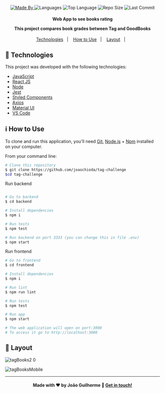 
<p align="center">
  <a href="https://www.linkedin.com/in/joaoguilherme38/">
  <img alt="Made By" src="https://img.shields.io/static/v1?label=Made%20By&message=Joao%20Guilherme&color=purple&style=for-the-badge">
	</a>
  
  <img alt="Languages" src="https://img.shields.io/github/languages/count/joaochioda/tag-challenge?style=for-the-badge">
  
  <img alt="Top Language" src="https://img.shields.io/github/languages/top/joaochioda/tag-challenge?style=for-the-badge">
  
  <img alt="Repo Size" src="https://img.shields.io/github/repo-size/joaochioda/tag-challenge?style=for-the-badge">
  
  <img alt="Last Commit" src="https://img.shields.io/github/last-commit/joaochioda/tag-challenge?style=for-the-badge">
</p>

<h4 align="center">
  <p>Web App to see books rating</p>
  
  <p>This project compares book grades between Tag and GoodBooks</p>

</h4>

<p align="center">
  <a href="#rocket-technologies">Technologies</a>&nbsp;&nbsp;&nbsp;|&nbsp;&nbsp;&nbsp;
  <a href="#information_source-how-to-use">How to Use</a>&nbsp;&nbsp;&nbsp;|&nbsp;&nbsp;&nbsp;
  <a href="#art-layout">Layout</a>&nbsp;&nbsp;&nbsp;|&nbsp;&nbsp;&nbsp;
</p>

## :rocket: Technologies

This project was developed with the following technologies:

- [JavaScript](https://developer.mozilla.org/pt-BR/docs/Web/JavaScript)
- [React JS](https://reactjs.org/docs/getting-started.html)
- [Node](https://nodejs.org/en/)
- [Jest](https://jestjs.io/pt-BR/)
- [Styled Components](https://styled-components.com/)
- [Axios](https://github.com/axios/axios)
- [Material UI](https://material-ui.com/)
- [VS Code][vc]



## :information_source: How to Use

To clone and run this application, you'll need [Git](https://git-scm.com), [Node.js][nodejs] + [Npm](https://www.npmjs.com/) installed on your computer.

From your command line:

```bash
# Clone this repository
$ git clone https://github.com/joaochioda/tag-challenge
$cd tag-challenge
````

Run backend

````bash

# Go to backend
$ cd backend

# Install dependencies
$ npm i

# Run tests
$ npm test

# Run backend on port 3333 (you can change this in file .env)
$ npm start

````

Run frontend

````bash
# Go to frontend
$ cd frontend

# Install dependencies
$ npm i

# Run lint
$ npm run lint

# Run tests
$ npm test

# Run app
$ npm start

# The web application will open on port:3000
# To access it go to http://localhost:3000
````

## :art: Layout


![tagBooks2 0](https://user-images.githubusercontent.com/47106171/130368191-f036f364-3d2c-4713-8502-4e815ffaa228.gif)

![tagBooksMobile](https://user-images.githubusercontent.com/47106171/130368358-ef800cef-f7a6-49d7-8ff2-58fe29b8498c.gif)

---

<h4 align="center">
    Made with ♥ by João Guilherme 👋 <a href="https://www.linkedin.com/in/joaoguilherme38/" target="_blank">Get in touch!</a>
</h4>

[nodejs]: https://nodejs.org/
[git]: https://git-scm.com
[vc]: https://code.visualstudio.com/

